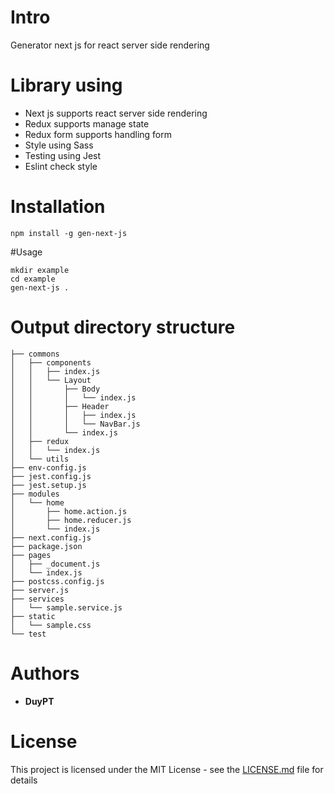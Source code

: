 # Intro
Generator next js for react server side rendering 

# Library using

- Next js supports react server side rendering
- Redux supports manage state
- Redux form supports handling form
- Style using Sass
- Testing using Jest
- Eslint check style

# Installation
```
npm install -g gen-next-js
```

#Usage
```
mkdir example
cd example
gen-next-js .
```

# Output directory structure
```
├── commons
│   ├── components
│   │   ├── index.js
│   │   └── Layout
│   │       ├── Body
│   │       │   └── index.js
│   │       ├── Header
│   │       │   ├── index.js
│   │       │   └── NavBar.js
│   │       └── index.js
│   ├── redux
│   │   └── index.js
│   └── utils
├── env-config.js
├── jest.config.js
├── jest.setup.js
├── modules
│   └── home
│       ├── home.action.js
│       ├── home.reducer.js
│       └── index.js
├── next.config.js
├── package.json
├── pages
│   ├── _document.js
│   └── index.js
├── postcss.config.js
├── server.js
├── services
│   └── sample.service.js
├── static
│   └── sample.css
└── test
```
# Authors

* **DuyPT**

# License
This project is licensed under the MIT License - see the [LICENSE.md](LICENSE.md) file for details
